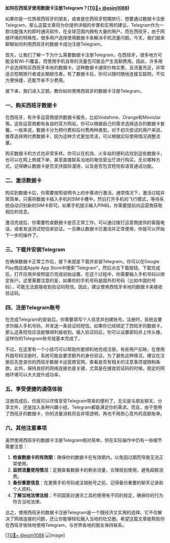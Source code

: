 **如何在西班牙使用数据卡注册Telegram？[[TG💪+ @esim1088](https://t.me/s/esim1088)]**

如果你是一位旅居西班牙的朋友，或者是在西班牙短期旅行，想要通过数据卡注册Telegram，那么这篇文章将为你提供详细的步骤和实用的建议。Telegram作为一款功能强大的即时通讯软件，在全球范围内拥有大量的用户。而在西班牙，由于网络环境的特殊性，很多用户选择使用数据卡来解决手机流量问题。今天，我们就来聊聊如何利用西班牙的数据卡成功注册Telegram。

首先，让我们了解一下为什么需要数据卡注册Telegram。在西班牙，很多地方可能没有Wi-Fi覆盖，而使用手机自带的流量包可能会产生高额费用。因此，许多用户会选择购买西班牙本地的数据卡。这种数据卡通常价格实惠，且流量充足，非常适合短期旅行者或长期居住者。有了数据卡后，你可以随时随地连接互联网，不仅方便快捷，还能节省不少费用。

接下来，我们进入正题，教你如何使用西班牙的数据卡注册Telegram。

### **一、购买西班牙数据卡**

在西班牙，有许多运营商提供数据卡服务，比如Vodafone、Orange和Movistar等。这些运营商都有各自的官方网站，你可以根据自己的需求选择适合的数据卡套餐。一般来说，数据卡分为预付费和后付费两种类型。对于初次尝试的用户来说，推荐选择预付费数据卡，因为这种方式更加灵活，可以根据实际使用情况调整流量。

购买数据卡的方式也非常多样。你可以在机场、火车站的便利店找到这些数据卡，也可以在网上商城下单，甚至直接联系当地的电信营业厅进行购买。无论哪种方式，记得确认数据卡是否支持国际漫游，以及是否包含短信和语音通话功能。

### **二、激活数据卡**

购买到数据卡后，你需要按照说明书上的步骤进行激活。通常情况下，激活过程非常简单，只需将数据卡插入手机的SIM卡槽中，然后打开手机的飞行模式，等待系统自动识别新的SIM卡即可。如果手机提示输入PIN码，你需要提前向运营商获取相应的信息。

激活完成后，你需要检查数据卡是否正常工作。可以通过拨打运营商提供的客服电话，或者发送测试短信来验证。一旦确认数据卡已激活并正常使用，你就可以开始下一步的操作了。

### **三、下载并安装Telegram**

在确保数据卡正常工作后，接下来就是下载并安装Telegram。你可以在Google Play商店或Apple App Store中搜索“Telegram”，然后点击下载按钮。下载完成后，打开应用并按照提示完成初始设置。在这个过程中，你需要输入手机号码以绑定账户。这里需要注意的是，如果你的手机号码是国外的号码（比如中国的号码），可能无法直接收到验证码短信。因此，建议使用西班牙本地的数据卡来接收验证码。

### **四、注册Telegram账号**

在完成Telegram的安装后，你需要填写个人信息并创建账号。注册时，系统会要求你输入手机号码，并发送一条验证码短信。如果你已经绑定了西班牙的数据卡，那么这条短信应该能够顺利接收到。输入验证码后，你可以设置密码并上传头像，这样你的Telegram账号就基本完成了。

不过，在这里有一个小技巧可以帮助你更顺利地完成注册。有些用户反映，在使用外国号码注册时，系统可能会要求额外的身份验证。为了避免这种情况，建议在注册前先登录你的西班牙数据卡运营商官网，查看是否有相关的注意事项或限制条款。此外，保持良好的网络连接也是关键，尤其是在接收验证码的时候，稳定的网络环境可以大大提升成功率。

### **五、享受便捷的通信体验**

注册完成后，你就可以尽情享受Telegram带来的便利了。无论是与朋友聊天、分享文件，还是加入各种兴趣小组，Telegram都能满足你的需求。而且，由于使用了西班牙的数据卡，你的流量消耗将会非常透明，再也不用担心意外的高额账单。

### **六、其他注意事项**

虽然使用西班牙的数据卡注册Telegram相对简单，但在实际操作中仍有一些细节需要注意：

1. **检查数据卡的有效期**：确保你的数据卡在有效期内，以免因过期而导致无法正常使用。
2. **监控流量使用情况**：定期查看数据卡的剩余流量，合理规划使用，避免超额消费。
3. **备份重要信息**：在更换手机号码或注销账号之前，记得备份重要的聊天记录和个人资料。
4. **了解当地法律法规**：不同国家对通讯工具的使用有不同的规定，确保你的行为符合当地法律。

总之，使用西班牙的数据卡注册Telegram是一个既经济又实用的选择。它不仅解决了网络连接的问题，还让你能够轻松融入当地的社交圈。希望这篇文章能帮助你在西班牙愉快地使用Telegram，与世界各地的朋友保持联系。

[[TG💪+ @esim1088](https://t.me/s/esim1088) ![Image](https://i.postimg.cc/4NQfJmqS/Snipaste-2025-05-13-00-14-12.png)]